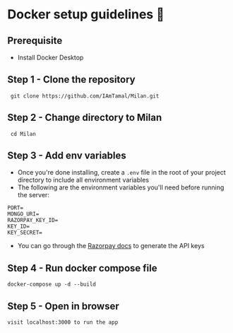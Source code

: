 
# Docker setup guidelines 🚀

## Prerequisite

- Install Docker Desktop

## Step 1 - Clone the repository

```
 git clone https://github.com/IAmTamal/Milan.git
```

## Step 2 - Change directory to Milan

```
 cd Milan
```

## Step 3 - Add env variables

- Once you're done installing, create a `.env` file in the root of your project directory to include all environment variables
- The following are the environment variables you'll need before running the server: 
```
PORT=
MONGO_URI=
RAZORPAY_KEY_ID=
KEY_ID= 
KEY_SECRET=
```
- You can go through the <a href="https://razorpay.com/docs/api" target="_blank">Razorpay docs</a> to generate the API keys

## Step 4 - Run docker compose file

```
docker-compose up -d --build
```

## Step 5 - Open in browser

`visit localhost:3000 to run the app`


